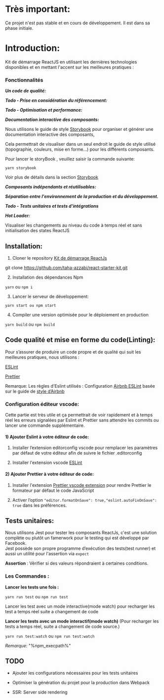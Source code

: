 
# Très important:

Ce projet n'est pas stable et en cours de développement. Il est dans sa phase initiale.

# Introduction:

Kit de démarrage ReactJS en utilisant les dernières technologies disponibles et en mettant l'accent sur les meilleures pratiques :

### Fonctionnalités

***Un code de qualité:***

***Todo - Prise en considération du référencement:***

***Todo - Optimisation et performance:***

***Documentation interactive des composants:***

Nous utilisons le guide de style [Storybook](https://storybook.js.org/) pour organiser et générer une documentation interactive des composants,

Cela permettrait de visualiser dans un seul endroit le guide de style utilisé (topographie, couleurs, mise en forme...) pour les différents composants.

Pour lancer le storyBook , veuillez saisir la commande suivante: 

```` yarn storybook ````

Voir plus de détails dans la section [Storybook](https://storybook.js.org/)

***Composants indépendants et réutilisables:***

***Séparation entre l'environnement de la production et du développement.***

***Todo - Tests unitaires et tests d'intégrations***

***Hot Loader:***

Visualiser les changements au niveau du code à temps réel et sans initialisation des states ReactJS

## Installation:

1.  Cloner le repository [Kit de démarrage ReactJs](https://github.com/taha-azzabi/react-starter-kit)
    

git clone https://github.com/taha-azzabi/react-starter-kit.git

2.  Installation des dépendances Npm
    

````yarn```` ou ````npm i````

3.  Lancer le serveur de développement:
    

````yarn start ou npm start````

4.  Compiler une version optimisée pour le déploiement en production
    

````yarn build```` ou ````npm build````

## Code qualité et mise en forme du code(Linting):

Pour s’assurer de produire un code propre et de qualité qui suit les meilleures pratiques, nous utilisons :

[ESLint](http://eslint.org/)

[Prettier](https://prettier.io/)

Remarque: Les règles d'Eslint utilisés : Configuration [Airbnb ESLint](https://www.npmjs.com/package/eslint-config-airbnb) basée sur le guide de [style d’Airbnb](https://github.com/airbnb/javascript)

### Configuration éditeur vscode:

Cette partie est très utile et ça permettrait de voir rapidement et à temps réel les erreurs signalées par Eslint et Prettier sans attendre les commits ou lancer une commande supplémentaire.

#### 1) Ajouter Eslint à votre éditeur de code:

1.  Installer l’extension editorconfig vscode pour remplacer les paramètres par défaut de votre éditeur afin de suivre le fichier .editorconfig
    
2.  Installer l'extension vscode [ESLint](https://marketplace.visualstudio.com/items?itemName=dbaeumer.vscode-eslint)
    

#### 2) Ajouter Prettier à votre éditeur de code:

1.  Installer l'extension [Prettier vscode extension](https://marketplace.visualstudio.com/items?itemName=esbenp.prettier-vscode) pour rendre Prettier le formateur par défaut le code JavaScript
    
2.  Activer l’option ````"editor.formatOnSave": true,"eslint.autoFixOnSave": true```` dans les préférences.
    
## Tests unitaires:
Nous utilisons Jest  pour tester les composants  ReactJs, c'est une solution complète ou plutôt un  famerwork  pour le testing qui est développé par Facebook.  
Jest  possède son propre programme d’exécution des tests(test  runner)  et aussi un utilité pour l'assertion via  `expect`  

**Assertion** : Vérifier si des valeurs répondraient à certaines conditions.

### Les Commandes :
**Lancer les tests une fois :**

`yarn run test`  ou `npm run test`

Lancer les test avec un mode interactive(mode watch) pour recharger les test a temps réel suite a changement de code


**Lancer les tests avec un mode interactif(mode  watch)** 
(Pour recharger les tests a temps réel, suite a changement de code source.)

`yarn run test:watch` ou `npm run test:watch`

*Remarque:*
\"%npm_execpath%\"

## TODO

-   Ajouter les configurations nécessaires pour les tests unitaires
    
-   Optimiser la génération du projet pour la production dans Webpack
    
-   SSR: Server side rendering
<!--stackedit_data:
eyJoaXN0b3J5IjpbLTM5NTIwODkxMCwtMTg3MDM0NzQyOSw1OD
gzMzY5NDIsMTY1ODg0MDE1OSwtMzU3MzQ0NjI0LC0xNDU3Nzgw
Mzc3LDE5NDA2ODE0NTYsNzMwOTk4MTE2XX0=
-->